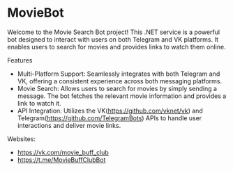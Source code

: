# MovieBot

Welcome to the Movie Search Bot project! This .NET service is a powerful bot designed to interact with users on both Telegram and VK platforms. 
It enables users to search for movies and provides links to watch them online.

Features
- Multi-Platform Support: Seamlessly integrates with both Telegram and VK, offering a consistent experience across both messaging platforms.
- Movie Search: Allows users to search for movies by simply sending a message. The bot fetches the relevant movie information and provides a link to watch it.
- API Integration: Utilizes the VK(https://github.com/vknet/vk) and Telegram(https://github.com/TelegramBots) APIs to handle user interactions and deliver movie links.

Websites:
- https://vk.com/movie_buff_club 
- https://t.me/MovieBuffClubBot